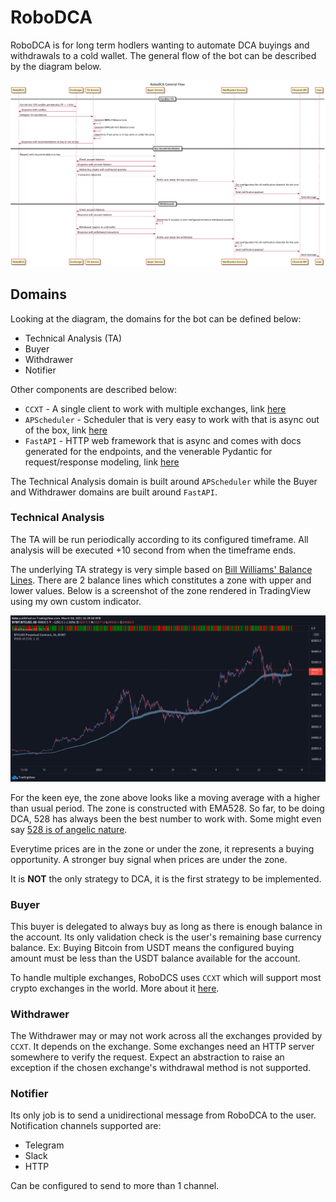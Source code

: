 # RoboDCA

RoboDCA is for long term hodlers wanting to automate DCA buyings and withdrawals to a cold wallet. The general flow of the bot can be described by the diagram below.

![General Flow](diagrams/images/general-flow.png)

## Domains

Looking at the diagram, the domains for the bot can be defined below:

* Technical Analysis (TA)
* Buyer
* Withdrawer
* Notifier

Other components are described below:

* `CCXT` - A single client to work with multiple exchanges, link [here](https://github.com/ccxt/ccxt)
* `APScheduler` - Scheduler that is very easy to work with that is async out of the box, link [here](https://apscheduler.readthedocs.io/en/stable/)
* `FastAPI` - HTTP web framework that is async and comes with docs generated for the endpoints, and the venerable Pydantic for request/response modeling, link [here](https://fastapi.tiangolo.com/)

The Technical Analysis domain is built around `APScheduler` while the Buyer and Withdrawer domains are built around `FastAPI`.

### Technical Analysis

The TA will be run periodically according to its configured timeframe. All analysis will be executed +10 second from when the timeframe ends.

The underlying TA strategy is very simple based on [Bill Williams' Balance Lines](https://www.fibolab.com/forex_indicators/bill_williams_balance_line/). There are 2 balance lines which constitutes a zone with upper and lower values. Below is a screenshot of the zone rendered in TradingView using my own custom indicator.

![BBWLv4](diagrams/images/bbwlv4.jpg)

For the keen eye, the zone above looks like a moving average with a higher than usual period. The zone is constructed with EMA528. So far, to be doing DCA, 528 has always been the best number to work with. Some might even say [528 is of angelic nature](https://sacredscribesangelnumbers.blogspot.com/2011/09/angel-number-528.html).

Everytime prices are in the zone or under the zone, it represents a buying opportunity. A stronger buy signal when prices are under the zone.

It is **NOT** the only strategy to DCA, it is the first strategy to be implemented.

### Buyer

This buyer is delegated to always buy as long as there is enough balance in the account. Its only validation check is the user's remaining base currency balance. Ex: Buying Bitcoin from USDT means the configured buying amount must be less than the USDT balance available for the account.

To handle multiple exchanges, RoboDCS uses `CCXT` which will support most crypto exchanges in the world. More about it [here](https://github.com/ccxt/ccxt).

### Withdrawer

The Withdrawer may or may not work across all the exchanges provided by `CCXT`. It depends on the exchange. Some exchanges need an HTTP server somewhere to verify the request. Expect an abstraction to raise an exception if the chosen exchange's withdrawal method is not supported.

### Notifier

Its only job is to send a unidirectional message from RoboDCA to the user. Notification channels supported are:

* Telegram
* Slack
* HTTP

Can be configured to send to more than 1 channel.
